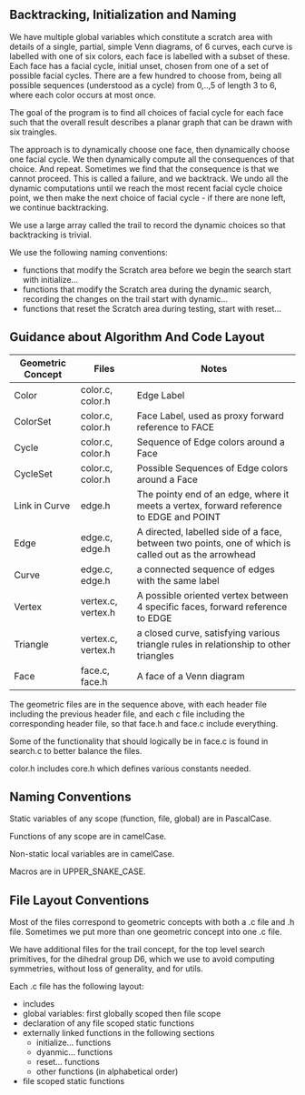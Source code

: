
## Backtracking, Initialization and Naming

We have multiple global variables which constitute a scratch area with details
of a single, partial, simple Venn diagrams, of 6 curves, each curve is labelled with one
of six colors, each face is labelled with a subset of these. Each face has a facial cycle,
initial unset, chosen from one of a set of possible facial cycles. There are a few hundred
to choose from, being all possible sequences (understood as a cycle) from 0,..,5 of length 3 to 6, 
where each color occurs at most once.

The goal of the program is to find all choices of facial cycle for each face such that
the overall result describes a planar graph that can be drawn with six traingles.

The approach is to dynamically choose one face, then dynamically choose one facial cycle. 
We then dynamically compute all the consequences of that choice. And repeat. Sometimes we find that 
the consequence is that we cannot proceed. This is called a failure, and we backtrack. We undo 
all the dynamic computations until we reach the most recent facial cycle choice point, we then
make the next choice of facial cycle - if there are none left, we continue backtracking.

We use a large array called the trail to record the dynamic choices so that backtracking
is trivial.

We use the following naming conventions:
- functions that modify the Scratch area before we begin the search start with
  initialize...
- functions that modify the Scratch area during the dynamic search, recording
  the changes on the trail start with dynamic...
- functions that reset the Scratch area during testing, start with reset...

## Guidance about Algorithm And Code Layout


| Geometric Concept  | Files | Notes |
| ------------- | ------------- | ---- |
| Color | color.c, color.h | Edge Label |
| ColorSet | color.c, color.h | Face Label, used as proxy forward reference to FACE |
| Cycle | color.c, color.h | Sequence of Edge colors around a Face |
| CycleSet | color.c, color.h | Possible Sequences of Edge colors around a Face |
| Link in Curve | edge.h | The pointy end of an edge, where it meets a vertex, forward reference to EDGE and POINT |
| Edge | edge.c, edge.h | A directed, labelled side of a face, between two points, one of which is called out as the arrowhead |
| Curve | edge.c, edge.h | a connected sequence of edges with the same label |
| Vertex | vertex.c, vertex.h | A possible oriented vertex between 4 specific faces, forward reference to EDGE |
| Triangle | vertex.c, vertex.h | a closed curve, satisfying various triangle rules in relationship to other triangles |
| Face  | face.c, face.h  | A face of a Venn diagram |

The geometric files are in the sequence above, with each header file including the previous header file,
and each c file including the corresponding header file, so that face.h and face.c include everything.

Some of the functionality that should logically be in face.c is found in search.c to better balance
the files.

color.h includes core.h which defines various constants needed.

## Naming Conventions

Static variables of any scope (function, file, global) are in PascalCase.

Functions of any scope are in camelCase.

Non-static local variables are in camelCase.

Macros are in UPPER_SNAKE_CASE.

## File Layout Conventions

Most of the files correspond to geometric concepts with both a .c file and .h file.
Sometimes we put more than one geometric concept into one .c file.

We have additional files for the trail concept, for the top level search primitives, for the dihedral group D6,
which we use to avoid computing symmetries, without loss of generality, and for utils.

Each .c file has the following layout:

- includes
- global variables: first globally scoped then file scope
- declaration of any file scoped static functions
- externally linked functions in the following sections
    - initialize... functions
    - dyanmic... functions
    - reset... functions
    - other functions (in alphabetical order)
- file scoped static functions
